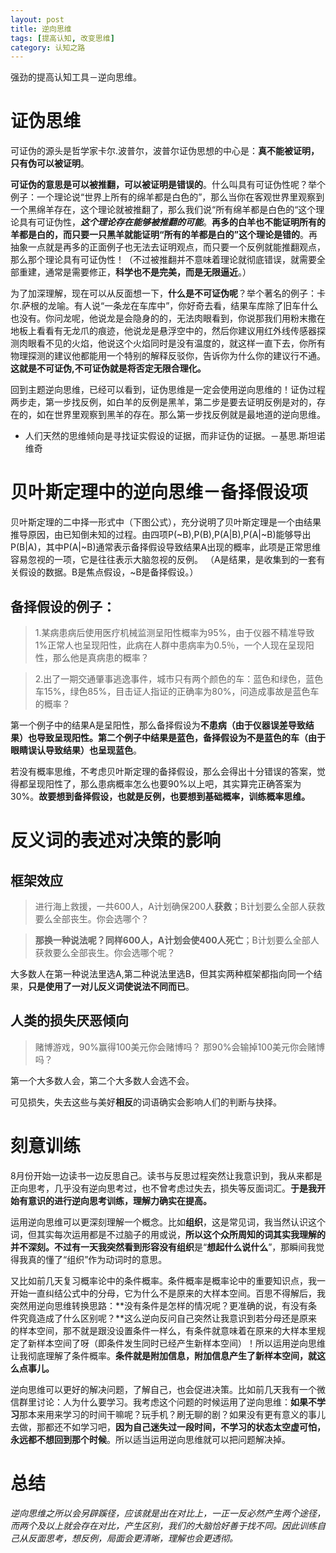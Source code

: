 ```yaml
---
layout: post
title: 逆向思维
tags: [提高认知, 改变思维]
category: 认知之路
---
```

强劲的提高认知工具－逆向思维。

# 证伪思维
可证伪的源头是哲学家卡尔.波普尔，波普尔证伪思想的中心是：**真不能被证明，只有伪可以被证明**。

**可证伪的意思是可以被推翻，可以被证明是错误的**。什么叫具有可证伪性呢？举个例子：一个理论说“世界上所有的绵羊都是白色的”，那么当你在客观世界里观察到一个黑绵羊存在，这个理论就被推翻了，那么我们说“所有绵羊都是白色的“这个理论具有可证伪性，***这个理论存在能够被推翻的可能***。**再多的白羊也不能证明所有的羊都是白的，而只要一只黑羊就能证明“所有的羊都是白的”这个理论是错的**。再抽象一点就是再多的正面例子也无法去证明观点，而只要一个反例就能推翻观点，那么那个理论具有可证伪性！（不过被推翻并不意味着理论就彻底错误，就需要全部重建，通常是需要修正，**科学也不是完美，而是无限逼近**。）

为了加深理解，现在可以从反面想一下，**什么是不可证伪呢**？举个著名的例子：卡尔.萨根的龙喻。有人说“一条龙在车库中”，你好奇去看，结果车库除了旧车什么也没有。你问龙呢，他说龙是会隐身的的，无法肉眼看到，你说那我们用粉末撒在地板上看看有无龙爪的痕迹，他说龙是悬浮空中的，然后你建议用红外线传感器探测肉眼看不见的火焰，他说这个火焰同时是没有温度的，就这样一直下去，你所有物理探测的建议他都能用一个特别的解释反驳你，告诉你为什么你的建议行不通。**这就是不可证伪,不可证伪就是将否定无限合理化。**

回到主题逆向思维，已经可以看到，证伪思维是一定会使用逆向思维的！证伪过程两步走，第一步找反例，如白羊的反例是黑羊，第二步是要去证明反例是对的，存在的，如在世界里观察到黑羊的存在。那么第一步找反例就是最地道的逆向思维。

* 人们天然的思维倾向是寻找证实假设的证据，而非证伪的证据。－基思.斯坦诺维奇

# 贝叶斯定理中的逆向思维－备择假设项
贝叶斯定理的二中择一形式中（下图公式），充分说明了贝叶斯定理是一个由结果推导原因，由已知倒未知的过程。由四项P(~B),P(B),P(A|B),P(A|~B)能够导出P(B|A)，其中P(A|~B)通常表示备择假设导致结果A出现的概率，此项是正常思维容易忽视的一项，它是往往表示大脑忽视的反例。 （A是结果，是收集到的一套有关假设的数据。B是焦点假设，~B是备择假设。）

## 备择假设的例子：

> 1.某病患病后使用医疗机械监测呈阳性概率为95%，由于仪器不精准导致1%正常人也呈现阳性，此病在人群中患病率为0.5％，一个人现在呈现阳性，那么他是真病患的概率？

> 2.出了一期交通肇事逃逸事件，城市只有两个颜色的车：蓝色和绿色，蓝色车15%，绿色85%，目击证人指证的正确率为80%，问造成事故是蓝色车的概率？

第一个例子中的结果A是呈阳性，那么备择假设为**不患病（由于仪器误差导致结果）也导致呈现阳性。**第二个例子中结果是蓝色，备择假设为**不是蓝色的车（由于眼睛误认导致结果）也呈现蓝色**。

若没有概率思维，不考虑贝叶斯定理的备择假设，那么会得出十分错误的答案，觉得都呈现阳性了，那么患病概率怎么也要90%以上吧，其实算完正确答案为30%。**故要想到备择假设，也就是反例，也要想到基础概率，训练概率思维。**
  
# 反义词的表述对决策的影响

## 框架效应
> 进行海上救援，一共600人，A计划确保200人**获救**；B计划要么全部人获救要么全部丧生。你会选哪个？

> **那换一种说法呢？**同样600人，A计划会使400人**死亡**；B计划要么全部人获救要么全部丧生。你会选哪个呢？

大多数人在第一种说法里选A,第二种说法里选B，但其实两种框架都指向同一个结果，**只是使用了一对儿反义词使说法不同而已**。

## 人类的损失厌恶倾向

> 赌博游戏，90%赢得100美元你会赌博吗？
> 那90%会输掉100美元你会赌博吗？

第一个大多数人会，第二个大多数人会选不会。

可见损失，失去这些与美好**相反**的词语确实会影响人们的判断与抉择。

#  刻意训练

8月份开始一边读书一边反思自己。读书与反思过程突然让我意识到，我从来都是正向思考，几乎没有逆向思考过，也不曾考虑过失去，损失等反面词汇。**于是我开始有意识的进行逆向思考训练，理解力确实在提高。**

运用逆向思维可以更深刻理解一个概念。比如**组织**，这是常见词，我当然认识这个词，但其实每次运用都是不过脑子的用或说，**所以这个众所周知的词其实我理解的并不深刻。**不过有一天我突然看到**形容没有组织**是“**想起什么说什么**”，那瞬间我觉得我真的懂了“组织”作为动词时的意思。

又比如前几天复习概率论中的条件概率。条件概率是概率论中的重要知识点，我一开始一直纠结公式中的分母，它为什么不是原来的大样本空间。百思不得解后，我突然用逆向思维转换思路：**没有条件是怎样的情况呢？更准确的说，有没有条件究竟造成了什么区别呢？**这么逆向反问自己突然让我意识到若分母还是原来的样本空间，那不就是跟没设置条件一样么，有条件就意味着在原来的大样本里规定了新样本空间了呀（即条件发生同时已经产生新样本空间）！所以运用逆向思维让我彻底理解了条件概率。**条件就是附加信息，附加信息产生了新样本空间，就这么点事儿。**

逆向思维可以更好的解决问题，了解自己，也会促进决策。比如前几天我有一个微信群里讨论：人为什么要学习。我考虑这个问题的时候运用了逆向思维：**如果不学习**那本来用来学习的时间干嘛呢？玩手机？刷无聊的剧？如果没有更有意义的事儿去做，那都还不如学习吧，**因为自己迷失过一段时间，不学习的状态太空虚可怕，永远都不想回到那个时候**。所以适当运用逆向思维就可以把问题解决掉。
# 总结

*逆向思维之所以会另辟蹊径，应该就是出在对比上，一正一反必然产生两个途径，而两个及以上就会存在对比，产生区别，我们的大脑恰好善于找不同。因此训练自己从反面思考，想反例，局面会更清晰，理解也会更透彻。*

